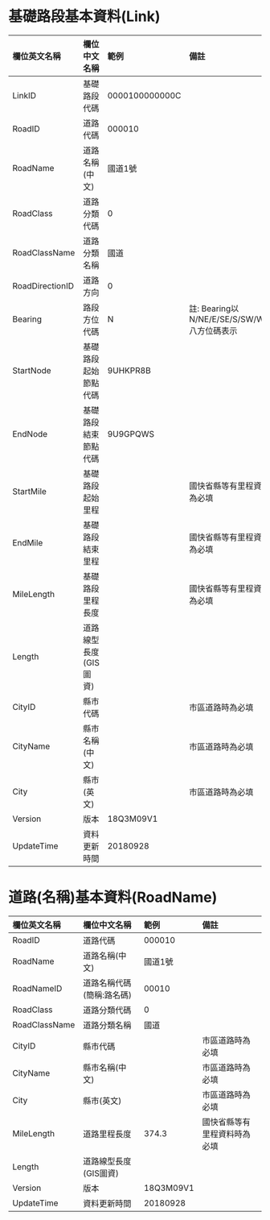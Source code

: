 # 基礎路段基本資料(Link)

| 欄位英文名稱 |    欄位中文名稱    |    範例   |    備註   |
|:------------|:------------------|:----------|:---------|
| LinkID |    基礎路段代碼    |    0000100000000C   
| RoadID |    道路代碼    |    000010   |  
| RoadName |    道路名稱(中文)    |    國道1號  
| RoadClass |    道路分類代碼    |    0 
| RoadClassName |    道路分類名稱    |    國道 
| RoadDirectionID |  道路方向  |  0  
| Bearing |  路段方位代碼  |  N  | 註: Bearing以 N/NE/E/SE/S/SW/W/NW八方位碼表示
| StartNode | 基礎路段起始節點代碼 | 9UHKPR8B
| EndNode | 基礎路段結束節點代碼 | 9U9GPQWS
| StartMile | 基礎路段起始里程 |    | 國快省縣等有里程資料時為必填
| EndMile | 基礎路段結束里程 |    | 國快省縣等有里程資料時為必填
| MileLength | 基礎路段里程長度  |    | 國快省縣等有里程資料時為必填
| Length |    道路線型長度(GIS圖資)
| CityID |    縣市代碼    |      |   市區道路時為必填   |
| CityName |    縣市名稱(中文)    |       |    市區道路時為必填   |
| City |    縣市(英文)   |       |    市區道路時為必填   |
| Version |    版本    |    18Q3M09V1   | 
| UpdateTime |    資料更新時間    |    20180928  


# 道路(名稱)基本資料(RoadName)

| 欄位英文名稱 |    欄位中文名稱    |    範例   |    備註   |
|:------------|:------------------|:----------|:---------|
| RoadID |    道路代碼    |    000010   |
| RoadName |    道路名稱(中文)    |    國道1號 
| RoadNameID |    道路名稱代碼(簡稱:路名碼)    |   00010 
| RoadClass |    道路分類代碼    |    0 
| RoadClassName |    道路分類名稱    |    國道   |       
| CityID |    縣市代碼    |       |   市區道路時為必填   |
| CityName |    縣市名稱(中文)    |       |    市區道路時為必填   |
| City |    縣市(英文)    |       |   市區道路時為必填   |
| MileLength |    道路里程長度    |    374.3   |   國快省縣等有里程資料時為必填   |
| Length |    道路線型長度(GIS圖資)    |
| Version |    版本    |    18Q3M09V1   |
| UpdateTime |    資料更新時間    |    20180928 
